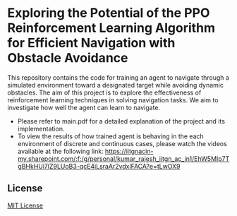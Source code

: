 # Exploring the Potential of the PPO Reinforcement Learning Algorithm for Efficient Navigation with Obstacle Avoidance
This repository contains the code for training an agent to navigate through a simulated environment toward a designated target while avoiding dynamic obstacles. The aim of this project is to explore the effectiveness of reinforcement learning techniques in solving navigation tasks. We aim to investigate how well the agent can learn to navigate.
- Please refer to main.pdf for a detailed explanation of the project and its implementation.
- To view the results of how trained agent is behaving in the each environment of discrete and continuous cases, please watch the videos available at the following link: https://iitgnacin-my.sharepoint.com/:f:/g/personal/kumar_rajesh_iitgn_ac_in1/EhW5MIp7TgBHkHUi7lZ9LUoB3-qcE4iLsraAr2vdxlFACA?e=tLwOX9

## License
[MIT License](LICENSE)